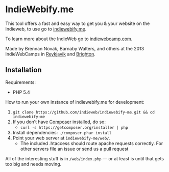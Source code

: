 # IndieWebify.me

This tool offers a fast and easy way to get you & your website on the Indieweb, to use go to [indiewebify.me](http://indiewebify.me).

To learn more about the IndieWeb go to [indiewebcamp.com](http://indiewebcamp.com).

Made by Brennan Novak, Barnaby Walters, and others at the 2013 IndieWebCamps in [Reykjavik](http://indiewebcamp.com/2013/#Remote_Indiewebcamp_Parties) and [Brighton](http://indiewebcamp.com/2013/UK).

## Installation

Requirements:

* PHP 5.4

How to run your own instance of indiewebify.me for development:

1. `git clone https://github.com/indieweb/indiewebify-me.git && cd indiewebify-me`
1. If you don’t have [Composer](https://getcomposer.org) installed, do so:
	* `curl -s https://getcomposer.org/installer | php`
1. Install dependencies: `./composer.phar install`
1. Point your web server at `indiewebify-me/web/`.
	* The included .htaccess should route apache requests correctly. For other servers file an issue or send us a pull request

All of the interesting stuff is in `/web/index.php` — or at least is until that gets too big and needs moving.



